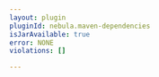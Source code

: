 ```yaml
---
layout: plugin
pluginId: nebula.maven-dependencies
isJarAvailable: true
error: NONE
violations: []

---
```

